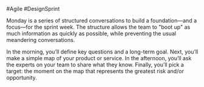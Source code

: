 #Agile #DesignSprint 

Monday is a series of structured conversations to build a foundation—and a focus—for the sprint week. The structure allows the team to "boot up" as much information as quickly as possible, while preventing the usual meandering conversations.  
  
In the morning, you’ll define key questions and a long-term goal. Next, you’ll make a simple map of your product or service. In the afternoon, you’ll ask the experts on your team to share what they know. Finally, you’ll pick a target: the moment on the map that represents the greatest risk and/or opportunity.